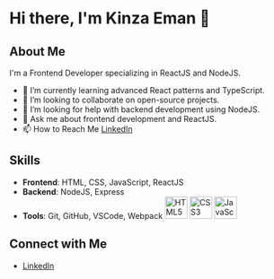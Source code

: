 # Hi there, I'm Kinza Eman 👋

## About Me
I'm a Frontend Developer specializing in ReactJS and NodeJS.

- 🌱 I’m currently learning advanced React patterns and TypeScript.
- 👯 I’m looking to collaborate on open-source projects.
- 🤔 I’m looking for help with backend development using NodeJS.
- 💬 Ask me about frontend development and ReactJS.
- 📫 How to Reach Me [LinkedIn](https://www.linkedin.com/in/kinza-eman-5b9918244?utm_source=share&utm_campaign=share_via&utm_content=profile&utm_medium=android_app)

## Skills
- **Frontend**: HTML, CSS, JavaScript, ReactJS
- **Backend**: NodeJS, Express
- **Tools**: Git, GitHub, VSCode, Webpack
<img src="https://cdn.jsdelivr.net/npm/simple-icons@v6/icons/html5.svg" alt="HTML5" width="40" height="40"/> <img src="https://cdn.jsdelivr.net/npm/simple-icons@v6/icons/css3.svg" alt="CSS3" width="40" height="40"/> <img src="https://cdn.jsdelivr.net/npm/simple-icons@v6/icons/javascript.svg" alt="JavaScript" width="40" height="40"/>


## Connect with Me
- [LinkedIn](https://www.linkedin.com/in/kinza-eman-5b9918244?utm_source=share&utm_campaign=share_via&utm_content=profile&utm_medium=android_app)

<!--
**KinzaEmaan/KinzaEmaan** is a ✨ _special_ ✨ repository because its `README.md` (this file) appears on your GitHub profile.

Here are some ideas to get you started:

- 🔭 I’m currently working on ...
- 🌱 I’m currently learning ...
- 👯 I’m looking to collaborate on ...
- 🤔 I’m looking for help with ...
- 💬 Ask me about ...
- 📫 How to reach me: ...
- 😄 Pronouns: ...
- ⚡ Fun fact: ...
-->
